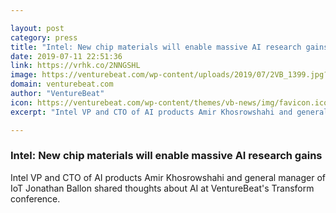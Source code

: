 ```yaml
---

layout: post
category: press
title: "Intel: New chip materials will enable massive AI research gains"
date: 2019-07-11 22:51:36
link: https://vrhk.co/2NNGSHL
image: https://venturebeat.com/wp-content/uploads/2019/07/2VB_1399.jpg?w=1200&strip=all
domain: venturebeat.com
author: "VentureBeat"
icon: https://venturebeat.com/wp-content/themes/vb-news/img/favicon.ico
excerpt: "Intel VP and CTO of AI products Amir Khosrowshahi and general manager of IoT Jonathan Ballon shared thoughts about AI at VentureBeat's Transform conference."

---
```


### Intel: New chip materials will enable massive AI research gains

Intel VP and CTO of AI products Amir Khosrowshahi and general manager of IoT Jonathan Ballon shared thoughts about AI at VentureBeat's Transform conference.